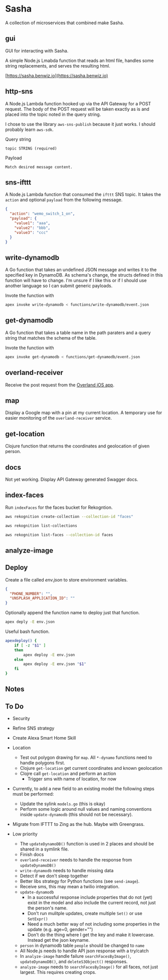 # Sasha

A collection of microservices that combined make Sasha.

## gui

GUI for interacting with Sasha.

A simple Node.js Lmabda function that reads an html file, handles some string replacements, and serves the resulting html.

[https://sasha.benwiz.io](https://sasha.benwiz.io)

## http-sns

A Node.js Lambda function hooked up via the API Gateway for a POST request. The body of the POST request will be taken exactly as is and placed into the topic noted in the query string.

I chose to use the library `aws-sns-publish` because it just works. I should probably learn `aws-sdk`.

Query string

```text
topic STRING (required)
```

Payload

```text
Match desired message content.
```

## sns-ifttt

A Node.js Lambda function that consumed the `ifttt` SNS topic. It takes the `action` and optional `payload` from the following message.

```json
{
  "action": "wemo_switch_1_on",
  "payload": {
    "value1": "aaa",
    "value2": "bbb",
    "value3": "ccc"
  }
}
```

## write-dynamodb

A Go function that takes an undefined JSON message and writes it to the specified key in DynamoDB. As schema's change, the structs defined in this function will have to change. I'm unsure if I like this or if I should use another language so I can submit generic payloads.

Invote the function with

```bash
apex invoke write-dynamodb < functions/write-dynamodb/event.json
```

## get-dynamodb

A Go function that takes a table name in the path paraters and a query string that matches the schema of the table.

Invote the function with

```bash
apex invoke get-dynamodb < functions/get-dynamodb/event.json
```

## overland-receiver

Receive the post request from the [Overland iOS app](https://overland.p3k.io/).

## map

Display a Google map with a pin at my current location. A temporary use for easier monitoring of the `overland-receiver` service.

## get-location

Clojure function that returns the coordinates and geolocation of given person.

## docs

Not yet working. Display API Gateway generated Swagger docs.

## index-faces

Run `indexFaces` for the faces bucket for Rekogntion.

```bash
aws rekognition create-collection --collection-id "faces"
```

```bash
aws rekognition list-collections
```

```bash
aws rekognition list-faces --collection-id faces
```

## analyze-image

## Deploy

Create a file called _env.json_ to store environment variables.

```json
{
  "PHONE_NUMBER": "",
  "UNSPLASH_APPLICATION_ID": ""
}
```

Optionally append the function name to deploy just that function.

```bash
apex deply -E env.json
```

Useful bash function.

```bash
apexdeploy() {
    if [ -z "$1" ]
    then
        apex deploy -E env.json
    else
        apex deploy -E env.json "$1"
    fi
}
```

## Notes

## To Do

- Security
- Refine SNS strategy
- Create Alexa Smart Home Skill
- Location
  - Test out polygon drawing for `map`. All `*-dynamo` functions need to handle polygons first.
  - Clojure `get-location` get current coordinates and known geolocation
  - Clojre call `get-location` and perform an action
    - Trigger sms with name of location, for now
- Currently, to add a new field to an existing model the following steps must be performed:
  - Update the sylink `models.go` (this is okay)
  - Perform some logic around null values and naming conventions inside `update-dynamodb` (this should not be necessary).
- Migrate from IFTTT to Zing as the hub. Maybe with Greengrass.

- Low priority
  - The `updateDynamoDB()` function is used in 2 places and should be shared in a symlink file.
  - Finish docs
  - `overland-receiver` needs to handle the response from `updateDynamoDB()`
  - `write-dynamodb` needs to handle missing data
  - Detect if we don't sleep together
  - Better libs strategy for Python functions (see `send-image`).
  - Receive sms, this may mean a twilio integration.
  - `update-dynamodb`
    - In a successful response include properties that do not (yet) exist in the model and also include the current record, not just the person's name.
    - Don't run mulitple updates, create multiple `Set()` or use `SetExpr()`
    - Need a much better way of not including some properties in the update (e.g. age=0, gender="")
    - Don't do the thing where I get the key and make it lowercase. Instead get the json keyname.
  - `person` in dynamodb table `people` should be changed to `name`
  - All Node.js needs to handle API json response with a try/catch
  - In `analyze-image` handle failure `searchFacesByImage()`, `updateDynamoDB()`, and `deleteS3Object()` responses.
  - `analyze-image` needs to `searchFacesByImage()` for all faces, not just largest. This requires creating crops.
